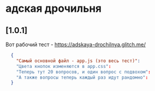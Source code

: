 # адская дрочильня

## [1.0.1]

Вот рабочий тест - https://adskaya-drochilnya.glitch.me/


  ```json
    {
      "Самый основной файл - app.js (это весь тест)":
      "Цвета кнопок изменяются в app.css":
      "Теперь тут 20 вопросов, и один вопрос с подвохом":
      "А также вопросы теперь каждый раз идут рандомно":
    }
   ```
